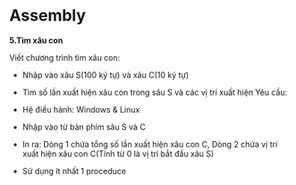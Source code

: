 # Assembly
**5.Tìm xâu con**

Viết chương trình tìm xâu con:
* Nhập vào xâu S(100 ký tự) và xâu C(10 ký tự)
* Tìm số lần xuất hiện xâu con trong sâu S và các vị trí xuất hiện
Yêu cầu:

* Hệ điều hành: Windows & Linux
* Nhập vào từ bàn phím sâu S và C
* In ra: Dòng 1 chứa tổng số lần xuất hiện xâu con C, Dòng 2 chứa vị trí xuất hiện xâu con C(Tính từ 0 là vị trí bắt đầu xâu S)
* Sử dụng ít nhất 1 proceduce
##

